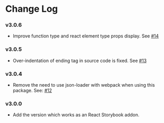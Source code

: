 # Change Log

### v3.0.6

* Improve function type and react element type props display. See [#14](https://github.com/kadirahq/react-storybook-addon-info/pull/14)

### v3.0.5

* Over-indentation of ending tag in source code is fixed. See [#13](https://github.com/kadirahq/react-storybook-addon-info/pull/13)

### v3.0.4

* Remove the need to use json-loader with webpack when using this package.
See: [#12](https://github.com/kadirahq/react-storybook-addon-info/issues/12)

### v3.0.0

* Add the version which works as an React Storybook addon.
